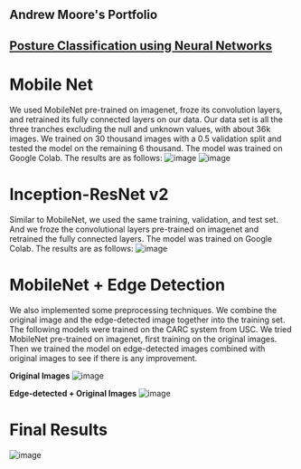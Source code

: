## Andrew Moore's Portfolio

## [Posture Classification using Neural Networks](https://github.com/drewm8080/Posture-Classification-Models)

# Mobile Net
We used MobileNet pre-trained on imagenet, froze its convolution layers, and retrained its fully connected layers on our data. Our data set is all the three tranches excluding the null and unknown values, with about 36k images. We trained on 30 thousand images with a 0.5 validation split and tested the model on the remaining 6 thousand. The model was trained on Google Colab. The results are as follows:
![image](https://user-images.githubusercontent.com/71193439/138619973-e78881a8-e6cd-42f7-a098-284adf73b8bc.png)
![image](https://user-images.githubusercontent.com/71193439/138619981-bdc2667f-2ec9-4ca8-817c-860603117072.png)

# Inception-ResNet v2
Similar to MobileNet, we used the same training, validation, and test set. And we froze the convolutional layers pre-trained on imagenet and retrained the fully connected layers. The model was trained on Google Colab. The results are as follows:
![image](https://user-images.githubusercontent.com/71193439/138620013-b4c55d49-31cf-45a3-87a2-a0b3ace888f5.png)

# MobileNet + Edge Detection
We also implemented some preprocessing techniques. We combine the original image and the edge-detected image together into the training set. The following models were trained on the CARC system from USC. We tried MobileNet pre-trained on imagenet, first training on the original images. Then we trained the model on edge-detected images combined with original images to see if there is any improvement.

**Original Images**
![image](https://user-images.githubusercontent.com/71193439/138620992-81221af4-053a-4f39-a964-17f7100b91e6.png)

**Edge-detected + Original Images**
![image](https://user-images.githubusercontent.com/71193439/138621011-b28767b1-4bb3-476d-95f2-da978b14edf8.png)

# Final Results 
![image](https://user-images.githubusercontent.com/71193439/138621056-4ef754ed-4028-4e0b-b27c-ac1df5619873.png)
